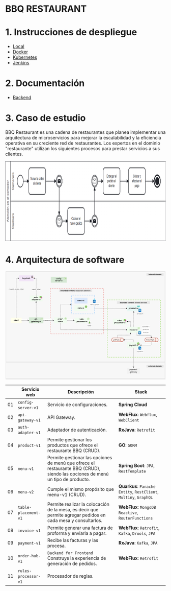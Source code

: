 # BBQ RESTAURANT

# 1. Instrucciones de despliegue
- [Local](devops/scripts/local/README.md)
- [Docker](devops/scripts/docker/README.md)
- [Kubernetes](devops/scripts/k8s/README.md)
- [Jenkins](devops/scripts/jenkins/README.md)

# 2. Documentación
- [Backend](./docs/info/backend/README.md)

# 3. Caso de estudio
BBQ Restaurant es una cadena de restaurantes que planea implementar una arquitectura de microservicios para mejorar la escalabilidad y la eficiencia operativa en su creciente red de restaurantes.
Los expertos en el dominio "restaurante" utilizan los siguientes procesos para prestar servicios a sus clientes.

<img src="docs/diagrams/process-diagram.png" width="1000" height="250">

# 4. Arquitectura de software

![Arquitectura de software](./docs/diagrams/software-architecture.svg)

|    | Servicio web         | Descripción                                                                                                                   | Stack                                                             |   
|----|----------------------|-------------------------------------------------------------------------------------------------------------------------------|-------------------------------------------------------------------|
| 01 | `config-server-v1`   | Servicio de configuraciones.                                                                                                  | **Spring Cloud**                                                  |
| 02 | `api-gateway-v1`     | API Gateway.                                                                                                                  | **WebFlux**: `Webflux`, `WebClient`                               |
| 03 | `auth-adapter-v1`    | Adaptador de autenticación.                                                                                                   | **RxJava**: `Retrofit`                                            |
| 04 | `product-v1`         | Permite gestionar los productos que ofrece el restaurante BBQ (CRUD).                                                         | **GO**: `GORM`                                                    |
| 05 | `menu-v1`            | Permite gestionar las opciones de menú que ofrece el restaurante BBQ (CRUD), siendo las opciones de menú un tipo de producto. | **Spring Boot**: `JPA`, `RestTemplate`                            |
| 06 | `menu-v2`            | Cumple el mismo propósito que menu-v1 (CRUD).                                                                                 | **Quarkus**: `Panache Entity`, `RestClient`, `Multiny`, `GraphQL` |
| 07 | `table-placement-v1` | Permite realizar la colocación de la mesa, es decir que permite agregar pedidos en cada mesa y consultarlos.                  | **WebFlux**: `MongoDB Reactive`, `RouterFunctions`                |
| 08 | `invoice-v1`         | Permite generar una factura de proforma y enviarla a pagar.                                                                   | **WebFlux**: `Retrofit`, `Kafka`, `Drools`, `JPA`                 |
| 09 | `payment-v1`         | Recibe las facturas y las procesa.                                                                                            | **RxJava**: `Kafka`, `JPA`                                        |
| 10 | `order-hub-v1`       | `Backend for Frontend` Construye la experiencia de generación de pedidos.                                                     | **WebFlux**: `Retrofit`                                           |
| 11 | `rules-processor-v1` | Procesador de reglas.                                                                                                         |                                                                   |
